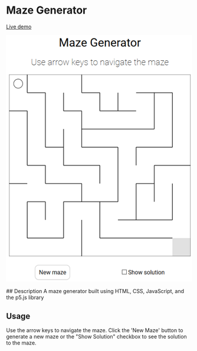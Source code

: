 # Maze Generator
[Live demo](https://elkheirt.github.io/maze-generator/)
<p align="center">
    <img src="https://raw.githubusercontent.com/ElkheirT/maze-generator/master/images/Screenshot.png">
 </p>
## Description
A maze generator built using HTML, CSS, JavaScript, and the p5.js library

## Usage
Use the arrow keys to navigate the maze. Click the 'New Maze' button to generate a new maze or the "Show Solution" checkbox to see the solution to the maze.
